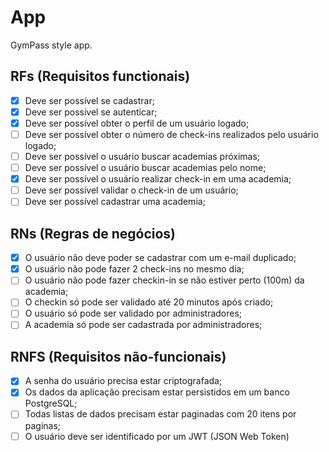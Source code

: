 # App

GymPass style app.

## RFs (Requisitos functionais)

- [x] Deve ser possível se cadastrar;
- [x] Deve ser possível se autenticar;
- [x] Deve ser possível obter o perfil de um usuário logado;
- [ ]  Deve ser possível obter o número de check-ins realizados pelo      usuário logado;
- [ ]  Deve ser possível o usuário buscar academias próximas;
- [ ]  Deve ser possível o usuário buscar academias pelo nome;
- [x]  Deve ser possível o usuário realizar check-in em uma academia;
- [ ]  Deve ser possível validar o check-in de um usuário;
- [ ]  Deve ser possível cadastrar uma academia;

## RNs (Regras de negócios)

- [x] O usuário não deve poder se cadastrar com um e-mail duplicado;
- [x] O usuário não pode fazer 2 check-ins no mesmo dia;
- [ ] O usuário não pode fazer checkin-in se não estiver perto (100m) da academia;
- [ ] O checkin só pode ser validado até 20 minutos após criado;
- [ ] O usuário só pode ser validado por administradores;
- [ ] A academia só pode ser cadastrada por administradores;

## RNFS (Requisitos não-funcionais)

- [x] A senha do usuário precisa estar criptografada;
- [x] Os dados da aplicação precisam estar persistidos em um banco PostgreSQL;
- [ ] Todas listas de dados precisam estar paginadas com 20 itens por paginas;
- [ ] O usuário deve ser identificado por um JWT (JSON Web Token)
